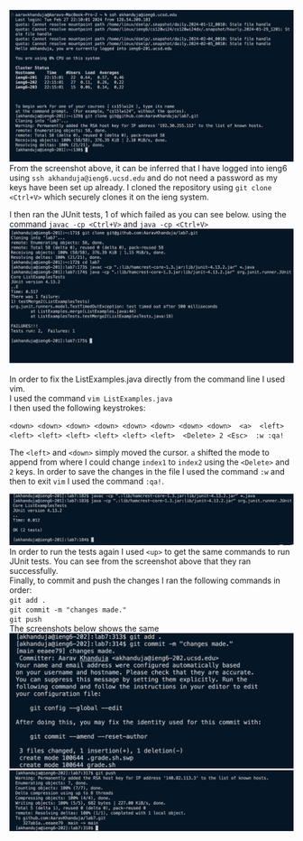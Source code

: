![Image](ssh_git.png)
<br>
From the screenshot above, it can be inferred that I have logged into ieng6 using `ssh akhanduja@ieng6.ucsd.edu` and do not need a password as my keys have been set up already. 
I cloned the repository using `git clone <Ctrl+V>` which securely clones it on the ieng system.
<br>

I then ran the JUnit tests, 1 of which failed as you can see below. using the command `javac -cp <Ctrl+V>` and `java -cp <Ctrl+V>` 
![Image](tests_failed.png)\
<br>
In order to fix the ListExamples.java directly from the command line I used vim. <br>
I used the command ` vim ListExamples.java ` <br> 
I then used the following keystrokes: <br> 

`
  <down> <down> <down> <down> <down> <down> <down> <down> 
  <a> 
  <left> <left> <left> <left> <left> <left> <left> 
  <Delete> 2 <Esc> 
  :w :qa! `
<br>


The `<left>` and `<down>` simply moved the cursor. `a` shifted the mode to append from where I could change `index1` to `index2` using the `<Delete>` and `2` keys. In order to save the changes in the file I used the command `:w` and then to exit `vim` I used the command `:qa!`.<br>

![Image](tests-passed.png)
<br>
In order to run the tests again I used `<up>` to get the same commands to run JUnit tests. 
You can see from the screenshot above that they ran successfully. 
<br>
Finally, to commit and push the changes I ran the following commands in order: <br>
`git add .` <br>
`git commit -m "changes made." `<br>
`git push`<br>
The screenshots below shows the same 
![Image](step9-1.png)
![Image](step9-2.png)

